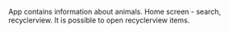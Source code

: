 
App contains information about animals.
Home screen - search, recyclerview.
It is possible to open recyclerview items.